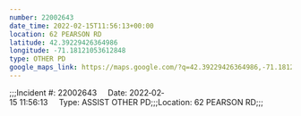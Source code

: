 ```yaml
---
number: 22002643
date_time: 2022-02-15T11:56:13+00:00
location: 62 PEARSON RD
latitude: 42.39229426364986
longitude: -71.18121053612848
type: OTHER PD
google_maps_link: https://maps.google.com/?q=42.39229426364986,-71.18121053612848
---
```


;;;Incident #: 22002643     Date: 2022‐02‐15 11:56:13     Type: ASSIST OTHER PD;;;Location: 62 PEARSON RD;;;
